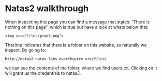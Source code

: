 # Natas2 walkthrough

When inspecting this page you can find a message that states: "There is nothing 
on this page", which is true but have a look at whats below that:

```
<img src="files/pixel.png">
```

That line indicates that there is a folder on this website, so naturally we inspect.
By going to:

```
http://natas2.natas.labs.overthewire.org/files/
```
we can see the contents of the folder, where we find users.txt. Clicking on it will 
grant us the credentials to natas3.
